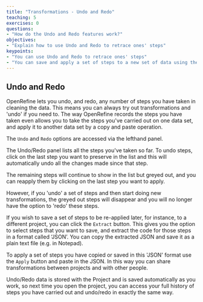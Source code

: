 ```yaml
---
title: "Transformations - Undo and Redo"
teaching: 5
exercises: 0
questions:
- "How do the Undo and Redo features work?"
objectives:
- "Explain how to use Undo and Redo to retrace ones' steps"
keypoints:
- "You can use Undo and Redo to retrace ones' steps"
- "You can save and apply a set of steps to a new set of data using the 'Extract' and 'Apply' features"
---
```


## Undo and Redo
OpenRefine lets you undo, and redo, any number of steps you have taken in cleaning the data. This means you can always try out transformations and 'undo' if you need to. The way OpenRefine records the steps you have taken even allows you to take the steps you've carried out on one data set, and apply it to another data set by a copy and paste operation.

The ```Undo``` and ```Redo``` options are accessed via the lefthand panel.

The Undo/Redo panel lists all the steps you've taken so far. To undo steps, click on the last step you want to preserve in the list and this will automatically undo all the changes made since that step.

The remaining steps will continue to show in the list but greyed out, and you can reapply them by clicking on the last step you want to apply.

However, if you 'undo' a set of steps and then start doing new transformations, the greyed out steps will disappear and you will no longer have the option to 'redo' these steps.

If you wish to save a set of steps to be re-applied later, for instance, to a different project, you can click the ```Extract``` button. This gives you the option to select steps that you want to save, and extract the code for those steps in a format called ‘JSON’. You can copy the extracted JSON and save it as a plain text file (e.g. in Notepad).

To apply a set of steps you have copied or saved in this 'JSON' format use the ```Apply``` button and paste in the JSON. In this way you can share transformations between projects and with other people.

Undo/Redo data is stored with the Project and is saved automatically as you work, so next time you open the project, you can access your full history of steps you have carried out and undo/redo in exactly the same way.
